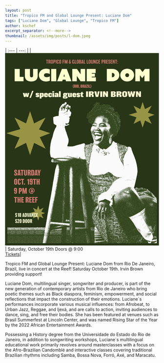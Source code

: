 ```yaml
---
layout: post
title: "Tropico FM and Global Lounge Present: Luciane Dom"
tags: ["Luciane Dom", "Global Lounge", "Tropico FM"]
author: kschef
excerpt_separator: <!--more-->
thumbnail: /assets/img/posts/l-dom.jpeg
---
```


| :--- | ---: |
| ![](/assets/img/posts/l-dom-feat.png) | Saturday, October 19th Doors @ 9:00<br> <a href="https://www.eventbrite.com/e/luciane-dom-tickets-1033843302147?aff=oddtdtcreator">Tickets</a>|

 <div class="container">
    <div class="text">
        <p>
            Tropico FM and Global Lounge Present: Luciane Dom from Rio De Janeiro, Brazil, live in concert at the Reef! Saturday October 19th. Irvin Brown providing support!
        </p>
        <p>
            Luciane Dom, multilingual singer, songwriter and producer, is part of the new generation of contemporary artists from Rio de Janeiro who bring poetic themes such as Black diaspora, feminism, empowerment, and social reflections that impact the construction of their emotions. Luciane´s performances incorporate various musical influences: from Afrobeat, to Urban Jazz, Reggae, and Ijexá, and are calls to action, inviting audiences to dance, sing, and free their bodies. She has been featured at venues such as Brasil Summerfest at Lincoln Center, and was named Rising Star of the Year by the 2022 African Entertainment Awards.
        </p>
        <p>
            Possessing a History degree from the Universidade do Estado do Rio de Janeiro, in addition to songwriting workshops, Luciane´s multilingual educational work primarily revolves around masterclasses with a focus on the Afro-Brazilian Candomblé and interactive classes covering traditional Brazilian rhythms including Samba, Bossa Nova, Forró, Axé, and Maracatu.
        </p>
    </div>

</div>
